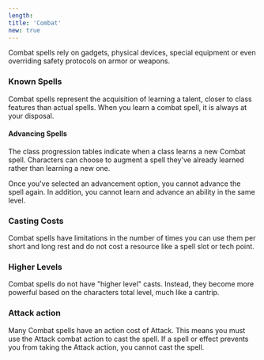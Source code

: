 ```yaml
---
length:
title: 'Combat'
new: true
---
```


Combat spells rely on gadgets, physical devices, special equipment or even overriding safety protocols on armor or weapons.


### Known Spells
Combat spells represent the acquisition of learning a talent, closer to class features than actual spells. When
you learn a combat spell, it is always at your disposal.


#### Advancing Spells
The class progression tables indicate when a class learns a new Combat spell. Characters can choose
to augment a spell they've already learned rather than learning a new one.

Once you've selected an advancement option, you cannot advance the spell again. In addition, you cannot learn and advance an
ability in the same level.


### Casting Costs
Combat spells have limitations in the number of times you can use them per short and long rest and do not cost a resource
like a spell slot or tech point.


### Higher Levels
Combat spells do not have "higher level" casts. Instead, they become more powerful based on the characters total level, much
like a cantrip.


### Attack action
Many Combat spells have an action cost of Attack. This means you must use the Attack combat action to cast the spell. If
a spell or effect prevents you from taking the Attack action, you cannot cast the spell.